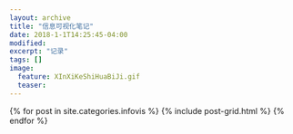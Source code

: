 ```yaml
---
layout: archive
title: "信息可视化笔记"
date: 2018-1-1T14:25:45-04:00
modified:
excerpt: "记录"
tags: []
image: 
  feature: XInXiKeShiHuaBiJi.gif
  teaser:
---
```



<div class="tiles">
{% for post in site.categories.infovis %}
  {% include post-grid.html %}
{% endfor %}
</div><!-- /.tiles 把所有categories 有 infovis 的列出来-->
